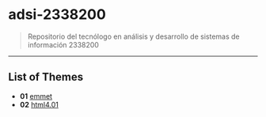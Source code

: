 # adsi-2338200
> Repositorio del tecnólogo en análisis y desarrollo de sistemas de información 2338200
---
## List of Themes

- **01** [emmet](01-emmet/)
- **02** [html4.01](02-html4/)